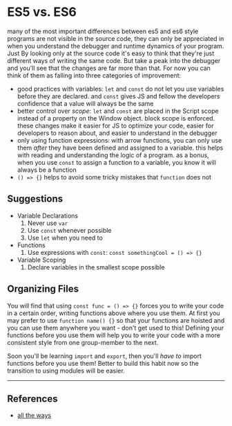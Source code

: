 # ES5 vs. ES6

many of the most important differences between es5 and es6 style programs are not visible in the source code, they can only be appreciated in when you understand the debugger and runtime dynamics of your program. Just By looking only at the source code it's easy to think that they're just different ways of writing the same code. But take a peak into the debugger and you'll see that the changes are far more than that. For now you can think of them as falling into three categories of improvement:

- good practices with variables: `let` and `const` do not let you use variables before they are declared. and `const` gives JS and fellow the developers confidence that a value will always be the same
- better control over _scope_: `let` and `const` are placed in the Script scope instead of a property on the Window object. block scope is enforced. these changes make it easier for JS to optimize your code, easier for developers to reason about, and easier to understand in the debugger
- only using function expressions: with arrow functions, you can only use them _after_ they have been defined and assigned to a variable. this helps with reading and understanding the logic of a program. as a bonus, when you use `const` to assign a function to a variable, you know it will always be a function
- `() => {}` helps to avoid some tricky mistakes that `function` does not

## Suggestions

- Variable Declarations
  1. Never use `var`
  1. Use `const` whenever possible
  1. Use `let` when you need to
- Functions
  1. Use expressions with `const`: `const somethingCool = () => {}`
- Variable Scoping
  1. Declare variables in the smallest scope possible

## Organizing Files

You will find that using `const func = () => {}` forces you to write your code in a certain order, writing functions above where you use them. At first you may prefer to use `function name() {}` so that your functions are hoisted and you can use them anywhere you want - don't get used to this! Defining your functions before you use them will help you to write your code with a more consistent style from one group-member to the next.

Soon you'll be learning `import` and `export`, then you'll _have to_ import functions before you use them! Better to build this habit now so the transition to using modules will be easier.

---

## References

- [all the ways](https://stackoverflow.com/questions/4862193/difference-between-variable-declaration-syntaxes-in-javascript-including-global)
